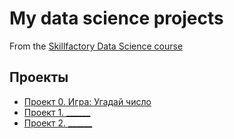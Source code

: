 # My data science projects
From the [Skillfactory Data Science course](https://skillfactory.ru/data-scientist-pro)

## Проекты

* [Проект 0. Игра: Угадай число](https://github.com/AlAnKazarin/sf_data_science/tree/main/project_0)
* [Проект 1. ______](___)
* [Проект 2. ______](___)